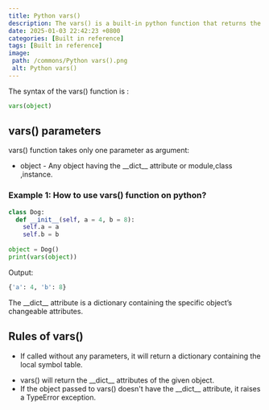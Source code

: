 ```yaml
---
title: Python vars()
description: The vars() is a built-in python function that returns the \_\_dict\_\_ attribute of an object.
date: 2025-01-03 22:42:23 +0800
categories: [Built in reference]
tags: [Built in reference]
image:
 path: /commons/Python vars().png
 alt: Python vars()
---
```


The syntax of the vars() function is :

```python
vars(object)

```

## vars() parameters

vars() function takes only one parameter as argument:

<script type="text/javascript">
	atOptions = {
		'key' : 'f934c5057f4cfe34762901514605d248',
		'format' : 'iframe',
		'height' : 180,
		'width' : 800,
		'params' : {}
	};
</script>
<script type="text/javascript" src="//www.highperformanceformat.com/f934c5057f4cfe34762901514605d248/invoke.js"></script>
* object \- Any object having the \_\_dict\_\_ attribute or module,class ,instance.

<script type="text/javascript">
	atOptions = {
		'key' : 'f934c5057f4cfe34762901514605d248',
		'format' : 'iframe',
		'height' : 180,
		'width' : 800,
		'params' : {}
	};
</script>
<script type="text/javascript" src="//www.highperformanceformat.com/f934c5057f4cfe34762901514605d248/invoke.js"></script>
### Example 1: How to use vars() function on python?

```python
class Dog:
  def __init__(self, a = 4, b = 8):
    self.a = a
    self.b = b
  
object = Dog()
print(vars(object))

```

Output:

```python
{'a': 4, 'b': 8}

```

The \_\_dict\_\_ attribute is a dictionary containing the specific object’s changeable attributes.

## Rules of vars()

* If called without any parameters, it will return a dictionary containing the local symbol table.  
<script type="text/javascript">
	atOptions = {
		'key' : 'f934c5057f4cfe34762901514605d248',
		'format' : 'iframe',
		'height' : 180,
		'width' : 800,
		'params' : {}
	};
</script>
<script type="text/javascript" src="//www.highperformanceformat.com/f934c5057f4cfe34762901514605d248/invoke.js"></script>
* vars() will return the \_\_dict\_\_ attributes of the given object.  
* If the object passed to vars() doesn't have the \_\_dict\_\_ attribute, it raises a TypeError exception.